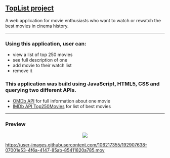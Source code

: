 ## [TopList project](https://yuliia-p.github.io/toplist-project/)
A web application for movie enthusiasts who want to watch or rewatch the best movies in cinema history.
___

### Using this application, user can:
- view a list of top 250 movies
- see full description of one
- add movie to their watch list
- remove it

### This application was build using JavaScript, HTML5, CSS and querying two different APIs.
- [OMDb API](https://www.omdbapi.com/) for full information about one movie
- [IMDb API Top250Movies](https://imdb-api.com/) for list of best movies
___
 
### Preview 
<p align="middle">
  <img src="Preview.gif">
</p>

https://user-images.githubusercontent.com/106217355/192907638-07001e53-4f6a-4147-85ab-85411820a785.mov
